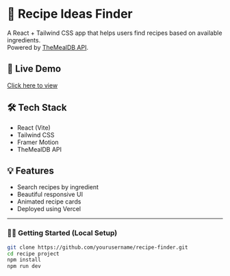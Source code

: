 # 🍳 Recipe Ideas Finder

A React + Tailwind CSS app that helps users find recipes based on available ingredients.  
Powered by [TheMealDB API](https://www.themealdb.com/).

## 🚀 Live Demo
[Click here to view](https://8nwx9s-5173.csb.app/)

## 🛠️ Tech Stack
- React (Vite)
- Tailwind CSS
- Framer Motion
- TheMealDB API

## 💡 Features
- Search recipes by ingredient
- Beautiful responsive UI
- Animated recipe cards
- Deployed using Vercel

---

### 👩‍💻 Getting Started (Local Setup)
```bash
git clone https://github.com/yourusername/recipe-finder.git
cd recipe project
npm install
npm run dev
